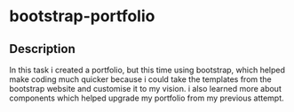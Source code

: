 # bootstrap-portfolio

## Description

In this task i created a portfolio, but this time using bootstrap, which helped make coding much quicker because i could take the templates from the bootstrap website and customise it to my vision. i also learned more about components which helped upgrade my portfolio from my previous attempt.